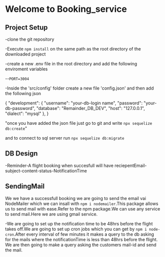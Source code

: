 # Welcome to Booking_service

## Project Setup
-clone the git repository

-Execute `npm install` on the same path as the root directory of the downloaded project

-create a new .env file in the root directory and add the following enviroment variables

--`PORT=3004`


-Inside the 'src/config' folder create a new file 'config.json' and then add the following json

{
  "development": {
    "username": "your-db-login name",
    "password": "your-db-password",
    "database": "Remainder_DB_DEV",
    "host": "127.0.0.1",
    "dialect": "mysql"
  },
}

"once you have added the json file just go to git and write `npx sequelize db:create`"
  
  and to connect to sql server run `npx sequelize db:migrate`

## DB Design

-Reminder-A flight booking when succesfull will have  reciepentEmail-subject-content-status-NotificationTime


## SendingMail

We we have a successfull booking we are going to send the email vai NodeMailer which we can insall with `npm i nodemailer`.This package allows us to send mail with ease.Refer to the npm package.We can use any service to send mail.Here we are using gmail service.

-We are going to set up the notification time to be 48hrs before the flight takes off.We are going to set up cron jobs which you can get by `npm i node-cron`.After every interval of few minutes it makes a query to the db asking for the mails where the notificationTime is less than 48hrs before the flight. We are then going to make a query asking the customers mail-id and send the mail.
